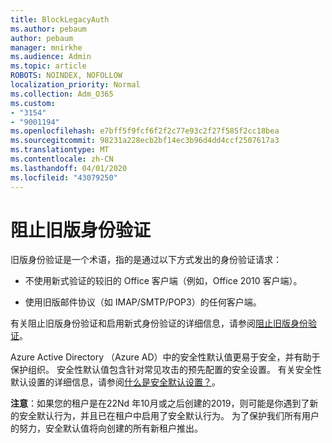 ```yaml
---
title: BlockLegacyAuth
ms.author: pebaum
author: pebaum
manager: mnirkhe
ms.audience: Admin
ms.topic: article
ROBOTS: NOINDEX, NOFOLLOW
localization_priority: Normal
ms.collection: Adm_O365
ms.custom:
- "3154"
- "9001194"
ms.openlocfilehash: e7bff5f9fcf6f2f2c77e93c2f27f585f2cc18bea
ms.sourcegitcommit: 98231a228ecb2bf14ec3b96d4dd4ccf2507617a3
ms.translationtype: MT
ms.contentlocale: zh-CN
ms.lasthandoff: 04/01/2020
ms.locfileid: "43079250"
---
```

# <a name="blocking-legacy-authentication"></a>阻止旧版身份验证

旧版身份验证是一个术语，指的是通过以下方式发出的身份验证请求：

- 不使用新式验证的较旧的 Office 客户端（例如，Office 2010 客户端）。

- 使用旧版邮件协议（如 IMAP/SMTP/POP3）的任何客户端。

有关阻止旧版身份验证和启用新式身份验证的详细信息，请参阅[阻止旧版身份验证](https://docs.microsoft.com/azure/active-directory/conditional-access/concept-conditional-access-block-legacy-authentication)。

Azure Active Directory （Azure AD）中的安全性默认值更易于安全，并有助于保护组织。 安全性默认值包含针对常见攻击的预先配置的安全设置。
有关安全性默认设置的详细信息，请参阅[什么是安全默认设置？](https://docs.microsoft.com/azure/active-directory/fundamentals/concept-fundamentals-security-defaults)。 

**注意**：如果您的租户是在22Nd 年10月或之后创建的2019，则可能是你遇到了新的安全默认行为，并且已在租户中启用了安全默认行为。  为了保护我们所有用户的努力，安全默认值将向创建的所有新租户推出。

